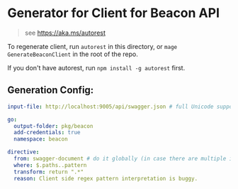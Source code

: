 # Generator for Client for Beacon API

> see https://aka.ms/autorest

To regenerate client, run `autorest` in this directory, or `mage GenerateBeaconClient` in the root of the repo.

If you don't have autorest, run `npm install -g autorest` first.

## Generation Config:

```yaml
input-file: http://localhost:9005/api/swagger.json # full Unicode support

go:
  output-folder: pkg/beacon 
  add-credentials: true
  namespace: beacon

directive:
  from: swagger-document # do it globally (in case there are multiple input OpenAPI definitions)
  where: $.paths..pattern
  transform: return ".*"
  reason: Client side regex pattern interpretation is buggy.
```
